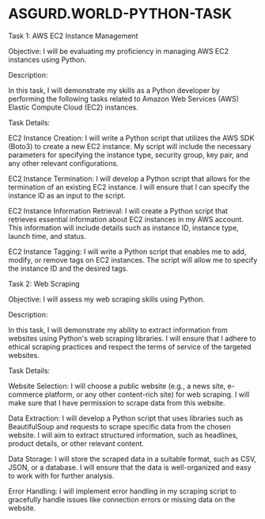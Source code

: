 # ASGURD.WORLD-PYTHON-TASK
Task 1: AWS EC2 Instance Management

Objective: I will be evaluating my proficiency in managing AWS EC2 instances using Python.

Description:

In this task, I will demonstrate my skills as a Python developer by performing the following tasks related to Amazon Web Services (AWS) Elastic Compute Cloud (EC2) instances.

Task Details:

EC2 Instance Creation: I will write a Python script that utilizes the AWS SDK (Boto3) to create a new EC2 instance. My script will include the necessary parameters for specifying the instance type, security group, key pair, and any other relevant configurations.

EC2 Instance Termination: I will develop a Python script that allows for the termination of an existing EC2 instance. I will ensure that I can specify the instance ID as an input to the script.

EC2 Instance Information Retrieval: I will create a Python script that retrieves essential information about EC2 instances in my AWS account. This information will include details such as instance ID, instance type, launch time, and status.

EC2 Instance Tagging: I will write a Python script that enables me to add, modify, or remove tags on EC2 instances. The script will allow me to specify the instance ID and the desired tags.

Task 2: Web Scraping

Objective: I will assess my web scraping skills using Python.

Description:

In this task, I will demonstrate my ability to extract information from websites using Python's web scraping libraries. I will ensure that I adhere to ethical scraping practices and respect the terms of service of the targeted websites.

Task Details:

Website Selection: I will choose a public website (e.g., a news site, e-commerce platform, or any other content-rich site) for web scraping. I will make sure that I have permission to scrape data from this website.

Data Extraction: I will develop a Python script that uses libraries such as BeautifulSoup and requests to scrape specific data from the chosen website. I will aim to extract structured information, such as headlines, product details, or other relevant content.

Data Storage: I will store the scraped data in a suitable format, such as CSV, JSON, or a database. I will ensure that the data is well-organized and easy to work with for further analysis.

Error Handling: I will implement error handling in my scraping script to gracefully handle issues like connection errors or missing data on the website.
